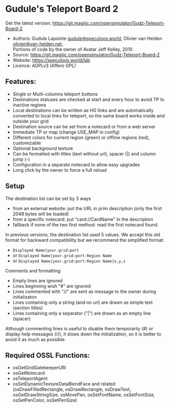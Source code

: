 # Gudule's Teleport Board 2

Get the latest version:
    https://git.magiiic.com/opensimulator/Gudz-Teleport-Board-2

* Authors:  Gudule Lapointe gudule@speculoos.world,
            Olivier van Helden olivier@van-helden.net,            
            Portions of code by the owner of Avatar Jeff Kelley, 2010
* Source:   https://git.magiiic.com/opensimulator/Gudz-Teleport-Board-2
* Website:  https://speculoos.world/lab
* Licence:  AGPLv3 (Affero GPL)

## Features:

* Single or Multi-columns teleport buttons
* Destinations statuses are checked at start and every hour to avoid TP to
  inactive regions
* Local destinations can be written as HG links and are automatically converted
  to local links for teleport, so the same board works inside and outside your
  grid
* Destination source can be set from a notecard or from a web server
* Immediate TP or map (change USE_MAP in config)
* Different colors for current region (green) or offline regions (red),
  customizable
* Optional background texture
* Can be formatted with titles (text without url), spacer (|) and column jump (-)
* Configuration in a separate notecard to allow easy upgrades
* Long click by the owner to force a full reload

## Setup

The destination list can be set by 3 ways
 - from an external website: put the URL in prim description
   (only the first 2048 bytes will be loaded)
 - from a specific notecard: put "card://CardName" in the description
 - fallback if none of the two first method: read the first notecard found.

In previous versions, the destination list used 5 values. We accept this old
format for backward compatibility but we recommend the simplified format:
* `Displayed Name|your.grid:port`
* or `Displayed Name|your.grid:port:Region Name`
* or `Displayed Name|your.grid:port:Region Name|x,y,z`

Comments and formatting:
* Empty lines are ignored
* Lines beginning wish "#" are ignored
* Lines commented with "//" are sent as message to the owner during initializaton
* Lines containing only a string (and no url) are drawn as simple text (section titles)
* Lines containing only a separator ("|") are drawn as an empty line (spacer)

Although commenting lines is useful to disable them temporarily (#) or display
help messages (//), it slows down the initialization, so it is better to avoid
it as much as possible.

## Required OSSL Functions:

* osGetGridGatekeeperURI
* osGetNotecard
* osTeleportAgent
* osSetDynamicTextureDataBlendFace and related (osDrawFilledRectangle,
  osDrawRectangle, osDrawText, osGetDrawStringSize, osMovePen, osSetFontName,
  osSetFontSize, osSetPenColor, osSetPenSize)
